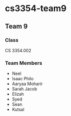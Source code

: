 # cs3354-team9
## Team 9
### Class
CS 3354.002
### Team Members
- Neel 
- Isaac Philo
- Aaryaa Moharir
- Sarah Jacob
- Elizah 
- Syed 
- Sean 
- Kutsal 
